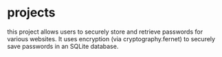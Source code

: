 # projects
this project allows users to securely store and retrieve passwords for various websites. It uses encryption (via cryptography.fernet) to securely save passwords in an SQLite database.
